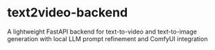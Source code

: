 # text2video-backend
A lightweight FastAPI backend for text-to-video and text-to-image generation with local LLM prompt refinement and ComfyUI integration
